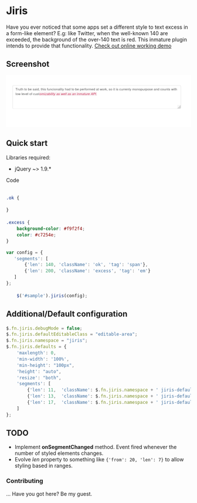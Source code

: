 # Jiris

Have you ever noticed that some apps set a different style to text excess in a form-like element? E.g: like Twitter, when the well-known 140 are exceeded, the background of the over-140 text is red. This inmature plugin intends to provide that functionality.
[Check out online working demo](https://sonirico.github.io/jiris/)

## Screenshot

![Screenshoot](screenshot.png)

## Quick start

Libraries required: 
  - jQuery ~> 1.9.\* 

Code

```css

.ok {

}

.excess {
    background-color: #f9f2f4;
    color: #c7254e;
}
```

```javascript
var config = {
   'segments': [
       {'len': 140, 'className': 'ok', 'tag': 'span'},
       {'len': 200, 'className': 'excess', 'tag': 'em'}
   ]
};

    $('#sample').jiris(config);
```

## Additional/Default configuration

```javascript
$.fn.jiris.debugMode = false;
$.fn.jiris.defaultEditableClass = "editable-area";
$.fn.jiris.namespace = "jiris";
$.fn.jiris.defaults = {
    'maxlength': 0,
    'min-width': '100%',
    'min-height': "100px",
    'height': "auto",
    'resize': "both",
    'segments': [
        {'len': 11,  'className': $.fn.jiris.namespace + ' jiris-default-1', 'tag': 'span'},
        {'len': 13,  'className': $.fn.jiris.namespace + ' jiris-default-2', 'tag': 'span'},
        {'len': 17,  'className': $.fn.jiris.namespace + ' jiris-default-3', 'tag': 'span'}
    ]
};
```

## TODO

  - Implement **onSegmentChanged** method. Event fired whenever the number of styled elements changes.
  - Evolve *len* property to something like `{'from': 20, 'len': 7}` to allow styling based in ranges.
 
### Contributing

... Have you got here? Be my guest.

